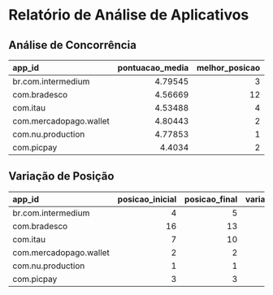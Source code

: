 # Relatório de Análise de Aplicativos
## Análise de Concorrência
| app_id                 |   pontuacao_media |   melhor_posicao |   pior_posicao |
|:-----------------------|------------------:|-----------------:|---------------:|
| br.com.intermedium     |           4.79545 |                3 |              6 |
| com.bradesco           |           4.56669 |               12 |             16 |
| com.itau               |           4.53488 |                4 |             12 |
| com.mercadopago.wallet |           4.80443 |                2 |              3 |
| com.nu.production      |           4.77853 |                1 |              1 |
| com.picpay             |           4.4034  |                2 |              4 |

## Variação de Posição
| app_id                 |   posicao_inicial |   posicao_final |   variacao_posicao |
|:-----------------------|------------------:|----------------:|-------------------:|
| br.com.intermedium     |                 4 |               5 |                  1 |
| com.bradesco           |                16 |              13 |                 -3 |
| com.itau               |                 7 |              10 |                  3 |
| com.mercadopago.wallet |                 2 |               2 |                  0 |
| com.nu.production      |                 1 |               1 |                  0 |
| com.picpay             |                 3 |               3 |                  0 |